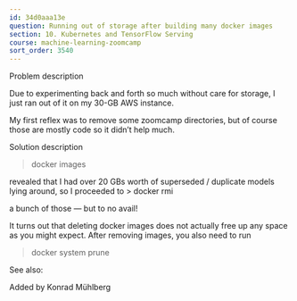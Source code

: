 ```yaml
---
id: 34d0aaa13e
question: Running out of storage after building many docker images
section: 10. Kubernetes and TensorFlow Serving
course: machine-learning-zoomcamp
sort_order: 3540
---
```


Problem description

Due to experimenting back and forth so much without care for storage, I just ran out of it on my 30-GB AWS instance.

My first reflex was to remove some zoomcamp directories, but of course those are mostly code so it didn’t help much.

Solution description

> docker images

revealed that I had over 20 GBs worth of superseded / duplicate models lying around, so I proceeded to > docker rmi

a bunch of those — but to no avail!

It turns out that deleting docker images does not actually free up any space as you might expect. After removing images, you also need to run

> docker system prune

See also:

Added by Konrad Mühlberg

